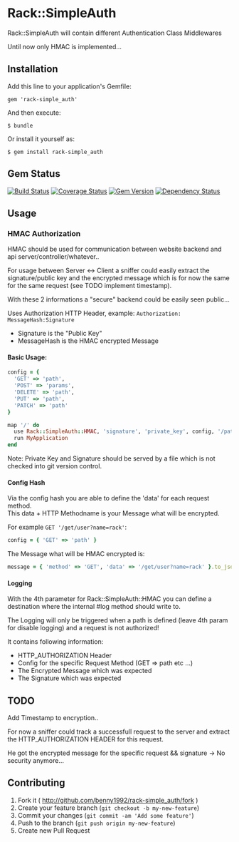 # Rack::SimpleAuth

Rack::SimpleAuth will contain different Authentication Class Middlewares

Until now only HMAC is implemented...

## Installation

Add this line to your application's Gemfile:

    gem 'rack-simple_auth'

And then execute:

    $ bundle

Or install it yourself as:

    $ gem install rack-simple_auth

## Gem Status

[![Build Status](https://travis-ci.org/Benny1992/rack-simple_auth.png?branch=master)](https://travis-ci.org/Benny1992/rack-simple_auth)
[![Coverage Status](https://coveralls.io/repos/Benny1992/rack-simple_auth/badge.png?branch=master)](https://coveralls.io/r/Benny1992/rack-simple_auth?branch=master)
[![Gem Version](https://badge.fury.io/rb/rack-simple_auth.png)](http://badge.fury.io/rb/rack-simple_auth)
[![Dependency Status](https://gemnasium.com/Benny1992/rack-simple_auth.png)](https://gemnasium.com/Benny1992/rack-simple_auth)


## Usage

### HMAC Authorization

HMAC should be used for communication between website backend and api server/controller/whatever..

For usage between Server <-> Client a sniffer could easily extract the signature/public key and 
the encrypted message which is for now the same for the same request (see TODO implement timestamp).

With these 2 informations a "secure" backend could be easily seen public...

Uses Authorization HTTP Header, example:
```Authorization: MessageHash:Signature```

- Signature is the "Public Key"
- MessageHash is the HMAC encrypted Message

#### Basic Usage:

```ruby
config = {
  'GET' => 'path',
  'POST' => 'params',
  'DELETE' => 'path',
  'PUT' => 'path',
  'PATCH' => 'path'
}

map '/' do
  use Rack::SimpleAuth::HMAC, 'signature', 'private_key', config, '/path/to/log/file'
  run MyApplication
end
```

Note: Private Key and Signature should be served by a file which is not checked into git version control.


#### Config Hash

Via the config hash you are able to define the 'data' for each request method.<br />
This data + HTTP Methodname is your Message what will be encrypted.<br />

For example ```GET '/get/user?name=rack'```:

```ruby
config = { 'GET' => 'path' }
```

The Message what will be HMAC encrypted is:

```ruby
message = { 'method' => 'GET', 'data' => '/get/user?name=rack' }.to_json
```

#### Logging

With the 4th parameter for Rack::SimpleAuth::HMAC you can define a destination where the internal #log method should write to.

The Logging will only be triggered when a path is defined (leave 4th param for disable logging) and a request is not authorized!

It contains following information:

- HTTP_AUTHORIZATION Header
- Config for the specific Request Method (GET => path etc ...)
- The Encrypted Message which was expected
- The Signature which was expected


## TODO 

Add Timestamp to encryption..

For now a sniffer could track a successfull request to the server and extract the HTTP_AUTHORIZATION HEADER for this request.

He got the encrypted message for the specific request && signature -> No security anymore...

## Contributing

1. Fork it ( http://github.com/benny1992/rack-simple_auth/fork )
2. Create your feature branch (`git checkout -b my-new-feature`)
3. Commit your changes (`git commit -am 'Add some feature'`)
4. Push to the branch (`git push origin my-new-feature`)
5. Create new Pull Request




